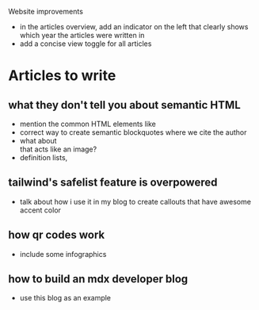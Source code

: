 Website improvements

- in the articles overview, add an indicator on the left that clearly shows which year the articles were written in
- add a concise view toggle for all articles

# Articles to write

## what they don't tell you about semantic HTML

- mention the common HTML elements like <footer>
- correct way to create semantic blockquotes where we cite the author
- what about <div> that acts like an image?
- definition lists, 

## tailwind's safelist feature is overpowered

- talk about how i use it in my blog to create callouts that have awesome accent color

## how qr codes work

- include some infographics

## how to build an mdx developer blog

- use this blog as an example

